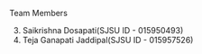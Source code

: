 Team Members


3. Saikrishna Dosapati(SJSU ID - 015950493)
4. Teja Ganapati Jaddipal(SJSU ID - 015957526)
